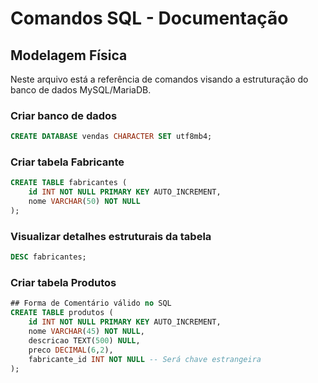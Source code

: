 # Comandos SQL - Documentação

## Modelagem Física
Neste arquivo está a referência de comandos visando a estruturação do banco de dados MySQL/MariaDB.

### Criar banco de dados 

``` sql
CREATE DATABASE vendas CHARACTER SET utf8mb4;
```

### Criar tabela Fabricante
``` sql
CREATE TABLE fabricantes (
    id INT NOT NULL PRIMARY KEY AUTO_INCREMENT, 
    nome VARCHAR(50) NOT NULL
);
```

### Visualizar detalhes estruturais da tabela 
``` sql
DESC fabricantes;
```

### Criar tabela Produtos
``` sql
## Forma de Comentário válido no SQL
CREATE TABLE produtos (
    id INT NOT NULL PRIMARY KEY AUTO_INCREMENT, 
    nome VARCHAR(45) NOT NULL,
    descricao TEXT(500) NULL,
    preco DECIMAL(6,2),
    fabricante_id INT NOT NULL -- Será chave estrangeira
);
```
